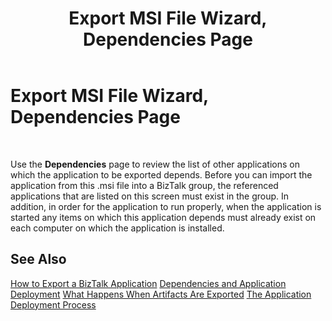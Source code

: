﻿---
title: Export MSI File Wizard, Dependencies Page
TOCTitle: Export MSI File Wizard, Dependencies Page
ms:assetid: eddb4838-4b85-4bd4-869a-0c7543835d71
ms:mtpsurl: https://msdn.microsoft.com/library/Aa561790(v=BTS.80)
ms:contentKeyID: 51533261
ms.date: 08/30/2017
mtps_version: v=BTS.80
f1_keywords:
- bts10.appdeploy.app.export.dependencies
---

# Export MSI File Wizard, Dependencies Page

 

Use the **Dependencies** page to review the list of other applications on which the application to be exported depends. Before you can import the application from this .msi file into a BizTalk group, the referenced applications that are listed on this screen must exist in the group. In addition, in order for the application to run properly, when the application is started any items on which this application depends must already exist on each computer on which the application is installed.

## See Also

[How to Export a BizTalk Application](https://msdn.microsoft.com/library/aa577804\(v=bts.80\))  
[Dependencies and Application Deployment](https://msdn.microsoft.com/library/aa578278\(v=bts.80\))  
[What Happens When Artifacts Are Exported](https://msdn.microsoft.com/library/aa578034\(v=bts.80\))  
[The Application Deployment Process](https://msdn.microsoft.com/library/aa559316\(v=bts.80\))

